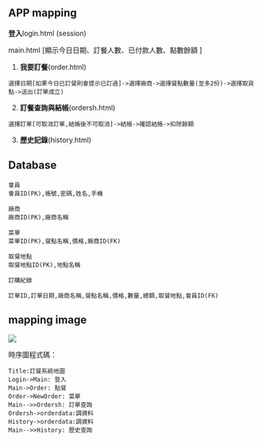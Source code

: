 
## APP mapping

**登入**login.html (session)

main.html [顯示今日日期、訂餐人數、已付款人數、點數餘額 ] 

1. **我要訂餐**(order.html) 
```
選擇日期[如果今日已訂餐則會提示已訂過]->選擇廠商->選擇餐點數量(至多2份)->選擇取貨點->送出(訂單成立)

```
2. **訂餐查詢與結帳**(ordersh.html) 
```
選擇訂單[可取消訂單,結帳後不可取消]->結帳->確認結帳->扣除餘額

```

3. **歷史記錄**(history.html)
    


## Database
```
會員
會員ID(PK),帳號,密碼,姓名,手機
```
```
廠商
廠商ID(PK),廠商名稱
```
```
菜單
菜單ID(PK),餐點名稱,價格,廠商ID(FK)
```
```
取餐地點
取餐地點ID(PK),地點名稱
```
```
訂購紀錄

訂單ID,訂單日期,廠商名稱,餐點名稱,價格,數量,總額,取餐地點,會員ID(FK)
```
## mapping image

<img src="http://bb3en.github.io/app_order/ts1.svg">

時序圖程式碼：
```
Title:訂餐系統地圖
Login->Main: 登入
Main->Order: 點餐
Order->NewOrder: 菜單
Main-->>Ordersh: 訂單查詢
Ordersh->orderdata:調資料
History->orderdata:調資料
Main-->>History: 歷史查詢
```